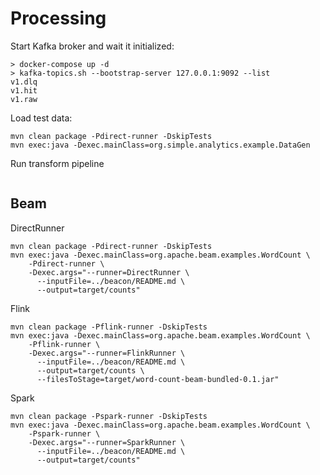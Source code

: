 # Processing

Start Kafka broker and wait it initialized:
```
> docker-compose up -d
> kafka-topics.sh --bootstrap-server 127.0.0.1:9092 --list
v1.dlq
v1.hit
v1.raw
```

Load test data:
```
mvn clean package -Pdirect-runner -DskipTests
mvn exec:java -Dexec.mainClass=org.simple.analytics.example.DataGen
```

Run transform pipeline
```
```

## Beam

DirectRunner
```
mvn clean package -Pdirect-runner -DskipTests
mvn exec:java -Dexec.mainClass=org.apache.beam.examples.WordCount \
    -Pdirect-runner \
    -Dexec.args="--runner=DirectRunner \
      --inputFile=../beacon/README.md \
      --output=target/counts"
```

Flink
```
mvn clean package -Pflink-runner -DskipTests
mvn exec:java -Dexec.mainClass=org.apache.beam.examples.WordCount \
    -Pflink-runner \
    -Dexec.args="--runner=FlinkRunner \
      --inputFile=../beacon/README.md \
      --output=target/counts \
      --filesToStage=target/word-count-beam-bundled-0.1.jar"

```


Spark
```
mvn clean package -Pspark-runner -DskipTests
mvn exec:java -Dexec.mainClass=org.apache.beam.examples.WordCount \
    -Pspark-runner \
    -Dexec.args="--runner=SparkRunner \
      --inputFile=../beacon/README.md \
      --output=target/counts"
```
